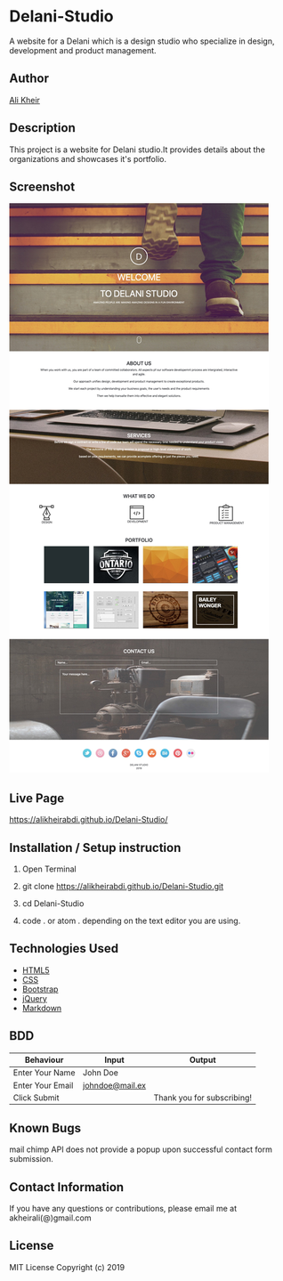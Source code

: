 # Delani-Studio
A website for a Delani which is a design studio who specialize in design, development and product management.

## Author 
[Ali Kheir](https://github.com/AliKheirAbdi) 
## Description
This project is a website for Delani studio.It provides details about the organizations and showcases it's portfolio.

## Screenshot
![alt text](https://github.com/AliKheirAbdi/Delani-Studio/blob/master/screenshot.jpg)

## Live Page
https://alikheirabdi.github.io/Delani-Studio/

## Installation / Setup instruction
1. Open Terminal

2. git clone https://alikheirabdi.github.io/Delani-Studio.git

3. cd Delani-Studio

4. code . or atom . depending on the text editor you are using.

## Technologies Used
* [HTML5](https://developer.mozilla.org/en-US/docs/Web/Guide/HTML/HTML5)
* [CSS](https://developer.mozilla.org/en-US/docs/Web/CSS#targetText=Cascading%20Style%20Sheets%20(CSS)%20is,speech%2C%20or%20on%20other%20media.)
* [Bootstrap](https://getbootstrap.com)
* [jQuery](https://jquery.com/)
* [Markdown](https://www.markdownguide.org/)

## BDD
| Behaviour        | Input           | Output                     |
|------------------|-----------------|----------------------------|
| Enter Your Name  | John Doe        |                            |  
| Enter Your Email | johndoe@mail.ex |                            |   
| Click Submit     |                 | Thank you for subscribing! |

## Known Bugs
mail chimp API does not provide a popup upon successful contact form submission.

## Contact Information
If you have any questions or contributions, please email me at akheirali(@)gmail.com

## License
MIT License
Copyright (c) 2019 



